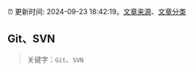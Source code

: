 :alarm_clock: 更新时间: 2024-09-23 18:42:19。[文章来源](/README.md)、[文章分类](/TAGS.md)

## Git、SVN


> 关键字：`Git`、`SVN`



